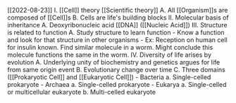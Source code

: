 [[2022-08-23]]
I. [[Cell]] theory [[Scientific theory]]
	A. All [[Organism]]s are composed of [[Cell]]s
	B. Cells are life's building blocks
II. Molecular basis of inheritance
	A. Deoxyribonucleic acid [[DNA]] ([[Nucleic Acid]])
III. Structure is related to function
	A. Study structure to learn function
		- Know a function and look for that structure in other organisms
		- Ex: Reception on human cell for insulin known. Find similar molecule in a worm. Might conclude this molecule functions the same in the worm.
IV. Diversity of life arises by evolution
	A. Underlying unity of biochemistry and genetics argues for life from same origin event
	B. Evolutionary change over time
	C. Three domains ([[Prokaryotic Cell]] and [[Eukaryotic Cell]])
		- Bacteria
			a. Single-celled prokaryote
		- Archaea
			a. Single-celled prokaryote
		- Eukarya
			a. Single-celled or multicellular eukaryote
			b. Multi-celled eukaryote